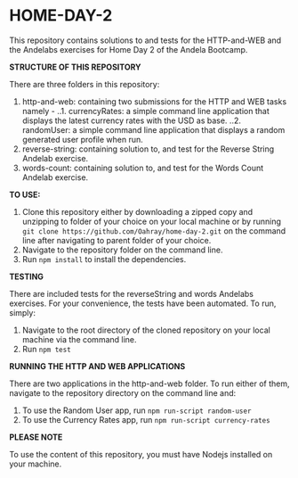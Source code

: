 # HOME-DAY-2
This repository contains solutions to and tests for the HTTP-and-WEB and the Andelabs exercises for Home Day 2 of the Andela Bootcamp.


**STRUCTURE OF THIS REPOSITORY**

There are three folders in this repository:
   1. http-and-web: containing two submissions for the HTTP and WEB tasks namely -
   ..1. currencyRates: a simple command line application that displays the latest currency rates with the USD as base.
   ..2. randomUser: a simple command line application that displays a random generated user profile when run.
   2. reverse-string: containing solution to, and test for the Reverse String Andelab exercise.
   3. words-count: containing solution to, and test for the Words Count Andelab exercise.


**TO USE:**

   1. Clone this repository either by downloading a zipped copy and unzipping to folder of your choice on your local machine or by running `git clone https://github.com/Oahray/home-day-2.git` on the command line after navigating to parent folder of your choice.
   2. Navigate to the repository folder on the command line.
   3. Run `npm install` to install the dependencies. 


**TESTING**

There are included tests for the reverseString and words Andelabs exercises. For your convenience, the tests have been automated. To run, simply: 
   1. Navigate to the root directory of the cloned repository on your local machine via the command line.
   2. Run `npm test`


**RUNNING THE HTTP AND WEB APPLICATIONS**

There are two applications in the http-and-web folder. To run either of them, navigate to the repository directory on the command line and:
   1. To use the Random User app, run `npm run-script random-user`
   2. To use the Currency Rates app, run `npm run-script currency-rates`


**PLEASE NOTE**

To use the content of this repository, you must have Nodejs installed on your machine.